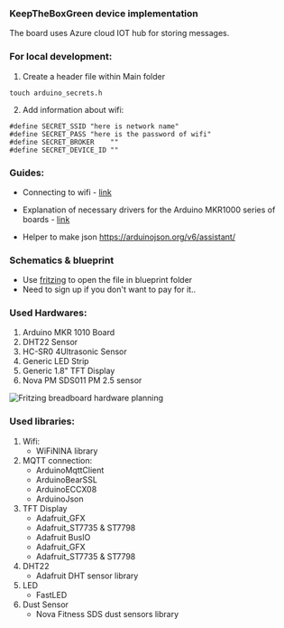 ### KeepTheBoxGreen device implementation

The board uses Azure cloud IOT hub for storing messages.

### For local development:

1. Create a header file within Main folder

```
touch arduino_secrets.h
```

2. Add information about wifi:

```
#define SECRET_SSID "here is network name"
#define SECRET_PASS "here is the password of wifi"
#define SECRET_BROKER    ""
#define SECRET_DEVICE_ID ""
```

### Guides:

- Connecting to wifi - <a href="https://www.arduino.cc/en/Guide/MKRWiFi1010/connecting-to-wifi-network">link</a>

- Explanation of necessary drivers for the Arduino MKR1000 series of boards - <a href="https://www.arduino.cc/en/Guide/MKR1000">link</a>

- Helper to make json https://arduinojson.org/v6/assistant/

### Schematics & blueprint

- Use [fritzing](https://fritzing.org/) to open the file in blueprint folder
- Need to sign up if you don't want to pay for it..

### Used Hardwares:

1. Arduino MKR 1010 Board
2. DHT22 Sensor
3. HC-SR0 4Ultrasonic Sensor
4. Generic LED Strip
5. Generic 1.8" TFT Display
6. Nova PM SDS011 PM 2.5 sensor

![Fritzing breadboard hardware planning](https://i.imgur.com/iirBkXY.png)

### Used libraries:

1. Wifi:
   - WiFiNINA library
2. MQTT connection:
   - ArduinoMqttClient
   - ArduinoBearSSL
   - ArduinoECCX08
   - ArduinoJson
3. TFT Display
    * Adafruit_GFX
    * Adafruit_ST7735 & ST7798
    * Adafruit BusIO 
   - Adafruit_GFX
   - Adafruit_ST7735 & ST7798
4. DHT22
   - Adafruit DHT sensor library
5. LED
   - FastLED
6. Dust Sensor
   - Nova Fitness SDS dust sensors library
